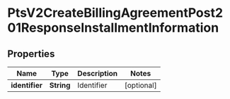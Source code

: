 
# PtsV2CreateBillingAgreementPost201ResponseInstallmentInformation

## Properties
Name | Type | Description | Notes
------------ | ------------- | ------------- | -------------
**identifier** | **String** | Identifier  |  [optional]



